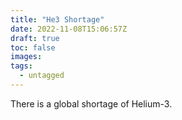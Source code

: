 ```yaml
---
title: "He3 Shortage"
date: 2022-11-08T15:06:57Z
draft: true
toc: false
images:
tags:
  - untagged
---
```



There is a global shortage of Helium-3.